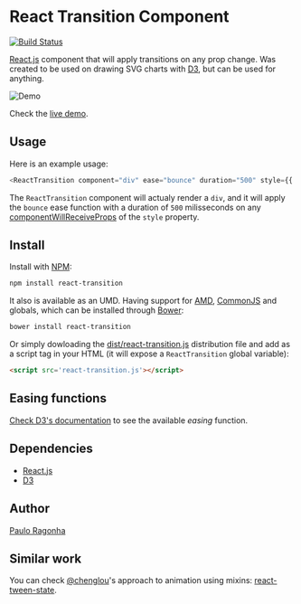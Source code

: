 # React Transition Component

[![Build Status](https://secure.travis-ci.org/pirelenito/react-transition.png)](https://travis-ci.org/pirelenito/react-transition)

[React.js](http://reactjs.com/) component that will apply transitions on any prop change. Was created to be used on drawing SVG charts with [D3](http://d3js.org/), but can be used for anything.

![Demo](https://rawgit.com/pirelenito/react-transition/master/demo.gif)

Check the [live demo](https://rawgit.com/pirelenito/react-transition/master/index.html).

## Usage

Here is an example usage:

```js
<ReactTransition component="div" ease="bounce" duration="500" style={{ left: left }}/>
```

The `ReactTransition` component will actualy render a `div`, and it will apply the `bounce` ease function with a duration of `500` milisseconds on any [componentWillReceiveProps](http://facebook.github.io/react/docs/component-specs.html#updating-componentwillreceiveprops) of the `style` property.

## Install

Install with [NPM](http://npmjs.org/):

```bash
npm install react-transition
```

It also is available as an UMD. Having support for [AMD](https://github.com/amdjs/amdjs-api/wiki/AMD), [CommonJS](http://wiki.commonjs.org/wiki/CommonJS) and globals, which can be installed through [Bower](http://bower.io/):

```bash
bower install react-transition
```

Or simply dowloading the [dist/react-transition.js](https://raw.githubusercontent.com/pirelenito/react-transition/master/dist/react-transition.js) distribution file and add as a script tag in your HTML (it will expose a `ReactTransition` global variable):

```html
<script src='react-transition.js'></script>
```

## Easing functions

[Check D3's documentation](https://github.com/mbostock/d3/wiki/Transitions#d3_ease) to see the available *easing* function.

## Dependencies

* [React.js](http://reactjs.com/)
* [D3](http://d3js.org/)

## Author

[Paulo Ragonha](http://paulo.ragonha.me/)

## Similar work

You can check [@chenglou](https://github.com/chenglou)'s approach to animation using mixins: [react-tween-state](https://github.com/chenglou/react-tween-state).
